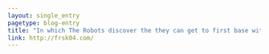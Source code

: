 ```yaml
---
layout: single_entry
pagetype: blog-entry
title: "In which The Robots discover the they can get to first base with the humans without having to pay for dinner and a movie first."
link: http://frsk04.com/
---
```

